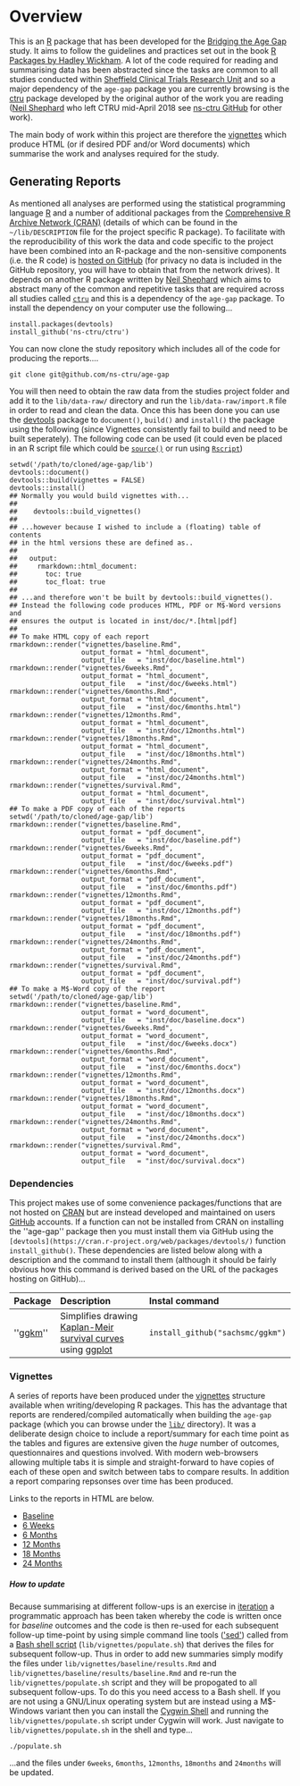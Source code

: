 # Overview

This is an [R](https://www.r-project.org) package that has been developed for the [Bridging the Age Gap]() study.  It aims to follow the guidelines and practices set out in the book [R Packages by Hadley Wickham](http://r-pkgs.had.co.nz/).  A lot of the code required for reading and summarising data has been abstracted since the tasks are common to all studies conducted within [Sheffield Clinical Trials Research Unit](https://www.sheffield.ac.uk/scharr/sections/dts/ctru) and so a major dependency of the `age-gap` package you are currently browsing is the [ctru](https://github.com/ns-ctru/ctru) package developed by the original author of the work you are reading ([Neil Shephard](mailto:n.shephard@sheffield.ac.uk) who left CTRU mid-April 2018 see [ns-ctru GitHub](https://github.com/ns-ctru) for other work).

The main body of work within this project are therefore the [vignettes](vignettes/) which produce HTML (or if desired PDF and/or Word documents) which summarise the work and analyses required for the study.

## Generating Reports

As mentioned all analyses are performed using the statistical programming language [R](https://www.r-project.org/) and a number of additional packages from the [Comprehensive R Archive Network (CRAN)](https://cran.r-project.org/) (details of which can be found in the `~/lib/DESCRIPTION` file for the project specific R package).  To facilitate with the reproducibility of this work the data and code specific to the project have been combined into an R-package and the non-sensitive components (i.e. the R code) is [hosted on GitHub](https://github.com/ns-ctru/age-gap) (for privacy no data is included in the GitHub repository, you will have to obtain that from the network drives).  It depends on another R package written by [Neil Shephard](https://github.com/ns-ctru/) which aims to abstract many of the common and repetitive tasks that are required across all studies called [`ctru`](https://github.com/ns-ctru/ctru) and this is a dependency of the `age-gap` package.  To install the dependency on your computer use the following...

    install.packages(devtools)
	install_github('ns-ctru/ctru')

You can now clone the study repository which includes all of the code for producing the reports....

    git clone git@github.com/ns-ctru/age-gap

You will then need to obtain the raw data from the studies project folder and add it to the `lib/data-raw/` directory and run the `lib/data-raw/import.R` file in order to read and clean the data.  Once this has been done you can use the [devtools](https://cran.r-project.org/web/packages/devtools/index.html) package to `document()`, `build()` and `install()` the package using the following (since Vignettes consistently fail to build and need to be built seperately).  The following code can be used (it could even be placed in an R script file which could be [`source()`](https://www.rdocumentation.org/packages/base/versions/3.4.3/topics/source) or run using [`Rscript`](https://www.rdocumentation.org/packages/utils/versions/3.4.3/topics/Rscript))

	setwd('/path/to/cloned/age-gap/lib')
	devtools::document()
	devtools::build(vignettes = FALSE)
	devtools::install()
	## Normally you would build vignettes with...
	##
	##    devtools::build_vignettes()
	##
	## ...however because I wished to include a (floating) table of contents
	## in the html versions these are defined as..
	##
	##   output:
	##     rmarkdown::html_document:
	##       toc: true
	##       toc_float: true
	##
	## ...and therefore won't be built by devtools::build_vignettes().
	## Instead the following code produces HTML, PDF or M$-Word versions and
	## ensures the output is located in inst/doc/*.[html|pdf]
	##
	## To make HTML copy of each report
	rmarkdown::render("vignettes/baseline.Rmd",
	                  output_format = "html_document",
					  output_file   = "inst/doc/baseline.html")
	rmarkdown::render("vignettes/6weeks.Rmd",
	                  output_format = "html_document",
					  output_file   = "inst/doc/6weeks.html")
	rmarkdown::render("vignettes/6months.Rmd",
	                  output_format = "html_document",
					  output_file   = "inst/doc/6months.html")
	rmarkdown::render("vignettes/12months.Rmd",
	                  output_format = "html_document",
					  output_file   = "inst/doc/12months.html")
	rmarkdown::render("vignettes/18months.Rmd",
	                  output_format = "html_document",
					  output_file   = "inst/doc/18months.html")
	rmarkdown::render("vignettes/24months.Rmd",
	                  output_format = "html_document",
					  output_file   = "inst/doc/24months.html")
	rmarkdown::render("vignettes/survival.Rmd",
	                  output_format = "html_document",
					  output_file   = "inst/doc/survival.html")
	## To make a PDF copy of each of the reports
	setwd('/path/to/cloned/age-gap/lib')
	rmarkdown::render("vignettes/baseline.Rmd",
	                  output_format = "pdf_document",
					  output_file   = "inst/doc/baseline.pdf")
	rmarkdown::render("vignettes/6weeks.Rmd",
	                  output_format = "pdf_document",
					  output_file   = "inst/doc/6weeks.pdf")
	rmarkdown::render("vignettes/6months.Rmd",
	                  output_format = "pdf_document",
					  output_file   = "inst/doc/6months.pdf")
	rmarkdown::render("vignettes/12months.Rmd",
	                  output_format = "pdf_document",
					  output_file   = "inst/doc/12months.pdf")
	rmarkdown::render("vignettes/18months.Rmd",
	                  output_format = "pdf_document",
					  output_file   = "inst/doc/18months.pdf")
	rmarkdown::render("vignettes/24months.Rmd",
	                  output_format = "pdf_document",
					  output_file   = "inst/doc/24months.pdf")
	rmarkdown::render("vignettes/survival.Rmd",
	                  output_format = "pdf_document",
					  output_file   = "inst/doc/survival.pdf")
	## To make a M$-Word copy of the report
	setwd('/path/to/cloned/age-gap/lib')
	rmarkdown::render("vignettes/baseline.Rmd",
	                  output_format = "word_document",
					  output_file   = "inst/doc/baseline.docx")
	rmarkdown::render("vignettes/6weeks.Rmd",
	                  output_format = "word_document",
					  output_file   = "inst/doc/6weeks.docx")
	rmarkdown::render("vignettes/6months.Rmd",
	                  output_format = "word_document",
					  output_file   = "inst/doc/6months.docx")
	rmarkdown::render("vignettes/12months.Rmd",
	                  output_format = "word_document",
					  output_file   = "inst/doc/12months.docx")
	rmarkdown::render("vignettes/18months.Rmd",
	                  output_format = "word_document",
					  output_file   = "inst/doc/18months.docx")
	rmarkdown::render("vignettes/24months.Rmd",
	                  output_format = "word_document",
					  output_file   = "inst/doc/24months.docx")
	rmarkdown::render("vignettes/survival.Rmd",
	                  output_format = "word_document",
					  output_file   = "inst/doc/survival.docx")



### Dependencies

This project makes use of some convenience packages/functions that are not hosted on [CRAN](https://cran.r-project.org/) but are instead developed and maintained on users [GitHub](https://github.com/) accounts.  If a function can not be installed from CRAN on installing the ''age-gap'' package then you must install them via GitHub using the `[devtools](https://cran.r-project.org/web/packages/devtools/)` function `install_github()`.  These dependencies are listed below along with a description and the command to install them (although it should be fairly obvious how this command is derived based on the URL of the packages hosting on GitHub)...

| Package                | Description               | Instal command |
|:-----------------------|:--------------------------|:---------------|
| ''[ggkm](https://github.com/sachsmc/ggkm)'' | Simplifies drawing [Kaplan-Meir survival curves](https://en.wikipedia.org/wiki/Kaplan%E2%80%93Meier_estimator) using [ggplot](http://ggplot2.tidyverse.org/reference/) | `install_github("sachsmc/ggkm")` |

### Vignettes

A series of reports have been produced under the [vignettes](http://r-pkgs.had.co.nz/vignettes.html) structure available when writing/developing R packages.  This has the advantage that reports are rendered/compiled automatically when building the `age-gap` package (which you can browse under the [`lib/`](https://github.com/ns-ctru/age-gap/tree/master/lib) directory).  It was a deliberate design choice to include a report/summary for each time point as the tables and figures are extensive given the *huge* number of outcomes, questionnaires and questions involved.  With modern web-browsers allowing multiple tabs it is simple and straight-forward to have copies of each of these open and switch between tabs to compare results.  In addition a report comparing repsonses over time has been produced.

Links to the reports in HTML are below.

* [Baseline](https://github.com/ns-ctru/age-gap/tree/master/lib/inst/doc/baseline.html)
* [6 Weeks](https://github.com/ns-ctru/age-gap/tree/master/lib/inst/doc/6weeks.html)
* [6 Months](https://github.com/ns-ctru/age-gap/tree/master/lib/inst/doc/6months.html)
* [12 Months](https://github.com/ns-ctru/age-gap/tree/master/lib/inst/doc/12months.html)
* [18 Months](https://github.com/ns-ctru/age-gap/tree/master/lib/inst/doc/18months.html)
* [24 Months](https://github.com/ns-ctru/age-gap/tree/master/lib/inst/doc/24months.html)

##### How to update

Because summarising at different follow-ups is an exercise in [iteration](https://en.wikipedia.org/wiki/Iteration) a programmatic approach has been taken whereby the code is written once for *baseline* outcomes and the code is then re-used for each subsequent follow-up time-point by using simple command line tools (['sed'](https://en.wikipedia.org/wiki/Sed)) called from a [Bash shell script](https://en.wikipedia.org/wiki/Bash_(Unix_shell)) (`lib/vignettes/populate.sh`) that derives the files for subsequent follow-up.  Thus in order to add new summaries simply modify the files under `lib/vignettes/baseline/results.Rmd` and `lib/vignettes/baseline/results/baseline.Rmd` and re-run the `lib/vignettes/populate.sh` script and they will be propogated to all subsequent follow-ups.  To do this you need access to a Bash shell.  If you are not using a GNU/Linux operating system but are instead using a M$-Windows variant then you can install the [Cygwin Shell](https://cygwin.com/) and running the `lib/vignettes/populate.sh` script under Cygwin will work.  Just navigate to `lib/vignettes/populate.sh` in the shell and type...

    ./populate.sh

...and the files under `6weeks`, `6months`, `12months`, `18months` and `24months` will be updated.
